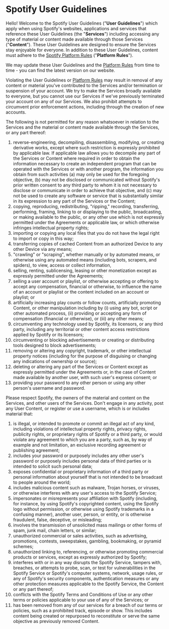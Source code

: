 [](#spotify-user-guidelines)**Spotify User Guidelines**
=======================================================

Hello! Welcome to the Spotify User Guidelines ("**User Guidelines**") which apply when using Spotify's websites, applications and services that reference these User Guidelines (the "**Services**") including accessing any type of material or content made available through those Services ("**Content**"). These User Guidelines are designed to ensure the Services stay enjoyable for everyone. In addition to these User Guidelines, content must adhere to the [Spotify Platform Rules](https://www.spotify.com/platform-rules/plain/) ("**Platform Rules**").

We may update these User Guidelines and the [Platform Rules](https://www.spotify.com/platform-rules/plain/) from time to time - you can find the latest version on our website.

Violating the User Guidelines or [Platform Rules](https://www.spotify.com/platform-rules/plain/) may result in removal of any content or material you've contributed to the Services and/or termination or suspension of your account. We try to make the Services broadly available to everyone, but you cannot use our Services if we've previously terminated your account on any of our Services. We also prohibit attempts to circumvent prior enforcement actions, including through the creation of new accounts.

The following is not permitted for any reason whatsoever in relation to the Services and the material or content made available through the Services, or any part thereof:

1. reverse-engineering, decompiling, disassembling, modifying, or creating derivative works, except where such restriction is expressly prohibited by applicable law. If applicable law allows you to decompile any part of the Services or Content where required in order to obtain the information necessary to create an independent program that can be operated with the Services or with another program, the information you obtain from such activities (a) may only be used for the foregoing objective, (b) may not be disclosed or communicated without Spotify's prior written consent to any third party to whom it is not necessary to disclose or communicate in order to achieve that objective, and (c) may not be used to create any software or service that is substantially similar in its expression to any part of the Services or the Content;
2. copying, reproducing, redistributing, "ripping," recording, transferring, performing, framing, linking to or displaying to the public, broadcasting, or making available to the public, or any other use which is not expressly permitted under the Agreements or applicable law, or which otherwise infringes intellectual property rights;
3. importing or copying any local files that you do not have the legal right to import or copy in this way;
4. transferring copies of cached Content from an authorized Device to any other Device via any means;
5. "crawling" or "scraping", whether manually or by automated means, or otherwise using any automated means (including bots, scrapers, and spiders), to view, access or collect information,
6. selling, renting, sublicensing, leasing or other monetization except as expressly permitted under the Agreements;
7. selling a user account or playlist, or otherwise accepting or offering to accept any compensation, financial or otherwise, to influence the name of an account or playlist or the content included on an account or playlist; or
8. artificially increasing play counts or follow counts, artificially promoting Content, or other manipulation including by (i) using any bot, script or other automated process, (ii) providing or accepting any form of compensation (financial or otherwise), or (iii) any other means;
9. circumventing any technology used by Spotify, its licensors, or any third party, including any territorial or other content access restrictions applied by Spotify or its licensors;
10. circumventing or blocking advertisements or creating or distributing tools designed to block advertisements;
11. removing or altering any copyright, trademark, or other intellectual property notices (including for the purpose of disguising or changing any indications of ownership or source);
12. deleting or altering any part of the Services or Content except as expressly permitted under the Agreements or, in the case of Content made available by another user, with such user's express consent; or
13. providing your password to any other person or using any other person's username and password.

Please respect Spotify, the owners of the material and content on the Services, and other users of the Services. Don't engage in any activity, post any User Content, or register or use a username, which is or includes material that:

1. is illegal, or intended to promote or commit an illegal act of any kind, including violations of intellectual property rights, privacy rights, publicity rights, or proprietary rights of Spotify or a third party, or would violate any agreement to which you are a party, such as, by way of example and not limitation, an exclusive recording agreement or publishing agreement;
2. includes your password or purposely includes any other user's password or purposely includes personal data of third parties or is intended to solicit such personal data;
3. exposes confidential or proprietary information of a third party or personal information about yourself that is not intended to be broadcast to people around the world;
4. includes malicious content such as malware, Trojan horses, or viruses, or otherwise interferes with any user's access to the Spotify Service;
5. impersonates or misrepresents your affiliation with Spotify (including, for instance, by using Spotify's copyrighted content, using the Spotify logo without permission, or otherwise using Spotify trademarks in a confusing manner), another user, person, or entity, or is otherwise fraudulent, false, deceptive, or misleading;
6. involves the transmission of unsolicited mass mailings or other forms of spam, junk mail, chain letters, or similar;
7. unauthorized commercial or sales activities, such as advertising, promotions, contests, sweepstakes, gambling, bookmaking, or pyramid schemes;
8. unauthorized linking to, referencing, or otherwise promoting commercial products or services, except as expressly authorized by Spotify;
9. interferes with or in any way disrupts the Spotify Service, tampers with, breaches, or attempts to probe, scan, or test for vulnerabilities in the Spotify Service or Spotify's computer systems, network, usage rules, or any of Spotify's security components, authentication measures or any other protection measures applicable to the Spotify Service, the Content or any part thereof;
10. conflicts with the Spotify Terms and Conditions of Use or any other terms or policies applicable to your use of any of the Services; or
11. has been removed from any of our services for a breach of our terms or policies, such as a prohibited track, episode or show. This includes content being created or repurposed to reconstitute or serve the same objective as previously removed Content.